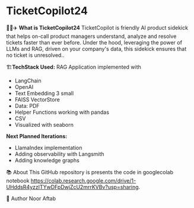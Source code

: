 # TicketCopilot24

🧑‍💻✈️ **What is TicketCopilot24**
TicketCopilot is friendly AI product sidekick that helps on-call product managers understand, analyze and resolve tickets faster than ever before.
Under the hood, leveraging the power of LLMs and RAG, driven on your company's data, this sidekick ensures that no ticket is unresolved..

🏗️**TechStack Used:**
RAG Application implemented with 
- LangChain
- OpenAI
- Text Embedding 3 small
- FAISS VectorStore
- Data: PDF
- Helper Functions working with pandas
- CSV
- Visualized with seaborn

**Next Planned Iterations:**
- LlamaIndex implementation
- Adding observability with Langsmith
- Adding knowledge graphs


📚 About
This GitHub repository is presents the code in googlecolab notebook https://colab.research.google.com/drive/1-UHddsR4yzzlTYwDFpDwjZcU2mrrKVBv?usp=sharing.

🤖 Author
Noor Aftab 
